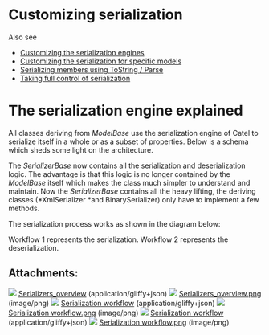 # Customizing serialization

Also see

-   [Customizing the serialization engines](/wiki/display/CTL/Customizing+the+serialization+engines)
-   [Customizing the serialization for specific models](/wiki/display/CTL/Customizing+the+serialization+for+specific+models)
-   [Serializing members using ToString / Parse](../input/Serializing_members_using_ToString___Parse)
-   [Taking full control of serialization](/wiki/display/CTL/Taking+full+control+of+serialization)

# The serialization engine explained

All classes deriving from *ModelBase* use the serialization engine of Catel to serialize itself in a whole or as a subset of properties. Below is a schema which sheds some light on the architecture.

The *SerializerBase* now contains all the serialization and deserialization logic. The advantage is that this logic is no longer contained by the *ModelBase* itself which makes the class much simpler to understand and maintain. Now the *SerializerBase* contains all the heavy lifting, the deriving classes (*XmlSerializer *and BinarySerializer) only have to implement a few methods.

The serialization process works as shown in the diagram below:

Workflow 1 represents the serialization. Workflow 2 represents the deserialization.

## Attachments:

![](images/icons/bullet_blue.gif) [Serializers\_overview](attachments/8028167/8192001) (application/gliffy+json)
 ![](images/icons/bullet_blue.gif) [Serializers\_overview.png](attachments/8028167/8192002.png) (image/png)
 ![](images/icons/bullet_blue.gif) [Serialization workflow](attachments/8028167/8192008) (application/gliffy+json)
 ![](images/icons/bullet_blue.gif) [Serialization workflow.png](attachments/8028167/8192009.png) (image/png)
 ![](images/icons/bullet_blue.gif) [Serialization workflow](attachments/8028167/8192003) (application/gliffy+json)
 ![](images/icons/bullet_blue.gif) [Serialization workflow.png](attachments/8028167/8192004.png) (image/png)

